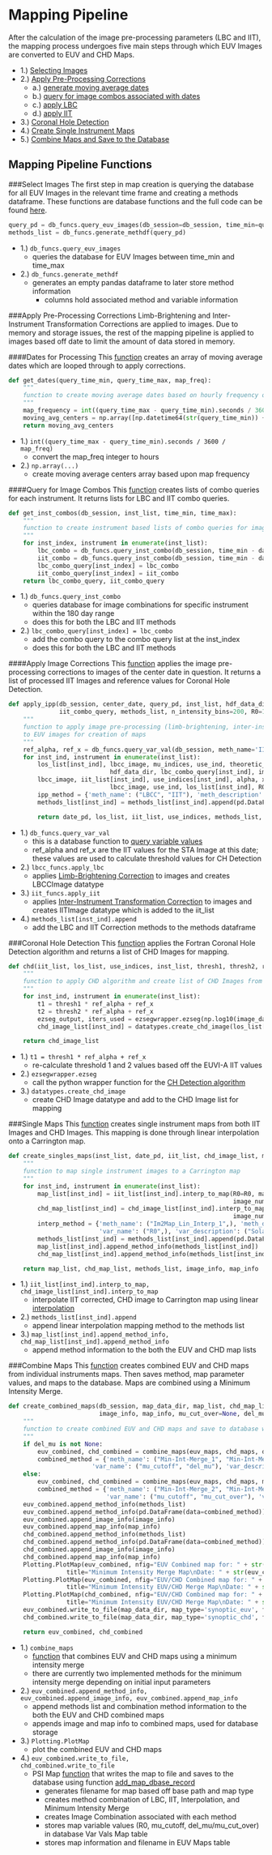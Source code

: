 # Mapping Pipeline
After the calculation of the image pre-processing parameters (LBC and IIT), the mapping process undergoes five main steps
through which EUV Images are converted to EUV and CHD Maps.  

* 1.) [Selecting Images](#select-images)
* 2.) [Apply Pre-Processing Corrections](#apply-pre-processing-corrections)
    * a.) [generate moving average dates](#dates-for-processing)
    * b.) [query for image combos associated with dates](#query-for-image-combos)
    * c.) [apply LBC](#apply-image-corrections)
    * d.) [apply IIT](#apply-image-corrections)
* 3.) [Coronal Hole Detection](#coronal-hole-detection)
* 4.) [Create Single Instrument Maps](#single-maps)
* 5.) [Combine Maps and Save to the Database](#combine-maps)

## Mapping Pipeline Functions

###Select Images
The first step in map creation is querying the database for all EUV Images in the relevant time frame and creating a methods
dataframe. These functions are database functions and the full code can be found 
[here](https://github.com/predsci/CHD/blob/master/modules/DB_funs.py).  

```python
query_pd = db_funcs.query_euv_images(db_session=db_session, time_min=query_time_min, time_max=query_time_max)
methods_list = db_funcs.generate_methdf(query_pd)
```  

* 1.) <code>db_funcs.query_euv_images</code>  
    * queries the database for EUV Images between time_min and time_max  
* 2.) <code>db_funcs.generate_methdf</code>  
    * generates an empty pandas dataframe to later store method information
        * columns hold associated method and variable information  
        
###Apply Pre-Processing Corrections
Limb-Brightening and Inter-Instrument Transformation Corrections are applied to images. Due to memory and storage issues,
the rest of the mapping pipeline is applied to images based off date to limit the amount of data stored in memory.  
  
####Dates for Processing
This [function](https://github.com/predsci/CHD/blob/master/analysis/chd_analysis/CHD_pipeline_funcs.py) 
creates an array of moving average dates which are looped through to apply corrections.  
```python
def get_dates(query_time_min, query_time_max, map_freq):
    """
    function to create moving average dates based on hourly frequency of map creation
    """
    map_frequency = int((query_time_max - query_time_min).seconds / 3600 / map_freq)
    moving_avg_centers = np.array([np.datetime64(str(query_time_min)) + ii * np.timedelta64(map_freq, 'h') for ii in range(map_frequency + 1)])
    return moving_avg_centers 
```   

* 1.) <code>int((query_time_max - query_time_min).seconds / 3600 / map_freq)</code>
    * convert the map_freq integer to hours  
* 2.) <code>np.array(...)</code>
    * create moving average centers array based upon map frequency 

####Query for Image Combos
This [function](https://github.com/predsci/CHD/blob/master/analysis/chd_analysis/CHD_pipeline_funcs.py) creates lists of 
combo queries for each instrument. It returns lists for LBC and IIT combo queries.  

```python
def get_inst_combos(db_session, inst_list, time_min, time_max):
    """
    function to create instrument based lists of combo queries for image pre-processing
    """
    for inst_index, instrument in enumerate(inst_list):
        lbc_combo = db_funcs.query_inst_combo(db_session, time_min - datetime.timedelta(days=180), time_max + datetime.timedelta(days=180), meth_name='LBCC', instrument=instrument)
        iit_combo = db_funcs.query_inst_combo(db_session, time_min - datetime.timedelta(days=180), time_max + datetime.timedelta(days=180), meth_name='IIT', instrument=instrument)
        lbc_combo_query[inst_index] = lbc_combo
        iit_combo_query[inst_index] = iit_combo
    return lbc_combo_query, iit_combo_query
```  

* 1.) <code>db_funcs.query_inst_combo</code>  
    * queries database for image combinations for specific instrument within the 180 day range 
    * does this for both the LBC and IIT methods  
* 2.) <code>lbc_combo_query[inst_index] = lbc_combo</code>
    * add the combo query to the combo query list at the inst_index 
    * does this for both the LBC and IIT methods  
    

####Apply Image Corrections
This [function](https://github.com/predsci/CHD/blob/master/analysis/chd_analysis/CHD_pipeline_funcs.py) applies the image 
pre-processing corrections to images of the center date in question. It returns a list of processed IIT Images and reference
values for Coronal Hole Detection.  

```python
def apply_ipp(db_session, center_date, query_pd, inst_list, hdf_data_dir, lbc_combo_query,
              iit_combo_query, methods_list, n_intensity_bins=200, R0=1.01):
    """
    function to apply image pre-processing (limb-brightening, inter-instrument transformation) corrections 
    to EUV images for creation of maps
    """
    ref_alpha, ref_x = db_funcs.query_var_val(db_session, meth_name='IIT', date_obs=date_time, inst_combo_query=iit_combo_query[sta_ind])    
    for inst_ind, instrument in enumerate(inst_list):
        los_list[inst_ind], lbcc_image, mu_indices, use_ind, theoretic_query = lbcc_funcs.apply_lbc(db_session,
                            hdf_data_dir, lbc_combo_query[inst_ind], image_row=image_row, n_intensity_bins=n_intensity_bins, R0=R0)
        lbcc_image, iit_list[inst_ind], use_indices[inst_ind], alpha, x = iit_funcs.apply_iit(db_session, iit_combo_query[inst_ind],
                            lbcc_image, use_ind, los_list[inst_ind], R0=R0)
        ipp_method = {'meth_name': ("LBCC", "IIT"), 'meth_description':["LBCC Theoretic Fit Method", "IIT Fit Method"] , 'var_name': ("LBCC", "IIT"), 'var_description': (" ", " ")}
        methods_list[inst_ind] = methods_list[inst_ind].append(pd.DataFrame(data=ipp_method), sort=False)

        return date_pd, los_list, iit_list, use_indices, methods_list, ref_alpha, ref_x
```  
* 1.) <code>db_funcs.query_var_val</code>
    * this is a database function to [query variable values](https://github.com/predsci/CHD/blob/master/modules/DB_funs.py)
    * ref_alpha and ref_x are the IIT values for the STA Image at this date; these values are used to calculate
    threshold values for CH Detection  
* 2.) <code>lbcc_funcs.apply_lbc</code>  
    * applies [Limb-Brightening Correction](../ipp/lbc.md#apply-lbc) 
    to images and creates LBCCImage datatype 
* 3.) <code>iit_funcs.apply_iit</code>  
    * applies [Inter-Instrument Transformation Correction](../ipp/iit.md#apply-iit) 
    to images and creates IITImage datatype which is added to the iit_list  
* 4.) <code>methods_list[inst_ind].append</code>
    * add the LBC and IIT Correction methods to the methods dataframe  

###Coronal Hole Detection
This [function](https://github.com/predsci/CHD/blob/master/analysis/chd_analysis/CHD_pipeline_funcs.py) 
applies the Fortran Coronal Hole Detection algorithm and returns a list of CHD Images for mapping.  

```python
def chd(iit_list, los_list, use_indices, inst_list, thresh1, thresh2, ref_alpha, ref_x, nc, iters):
    """
    function to apply CHD algorithm and create list of CHD Images from a list of IIT Images
    """
    for inst_ind, instrument in enumerate(inst_list):
        t1 = thresh1 * ref_alpha + ref_x
        t2 = thresh2 * ref_alpha + ref_x
        ezseg_output, iters_used = ezsegwrapper.ezseg(np.log10(image_data), use_chd, nx, ny, t1, t2, nc, iters)
        chd_image_list[inst_ind] = datatypes.create_chd_image(los_list[inst_ind], chd_result)

    return chd_image_list
```  
* 1.) <code>t1 = thresh1 * ref_alpha + ref_x</code>
    * re-calculate threshold 1 and 2 values based off the EUVI-A IIT values 
* 2.) <code>ezsegwrapper.ezseg</code>
    * call the python wrapper function for the [CH Detection algorithm](../chd/chd.md#algorithm)
* 3.) <code>datatypes.create_chd_image</code>
    * create CHD Image datatype and add to the CHD Image list for mapping  
      

###Single Maps
This [function](https://github.com/predsci/CHD/blob/master/analysis/chd_analysis/CHD_pipeline_funcs.py) creates single 
instrument maps from both IIT Images and CHD Images. This mapping is done through linear interpolation onto a Carrington map.

```python
def create_singles_maps(inst_list, date_pd, iit_list, chd_image_list, methods_list, map_x=None, map_y=None, R0=1.01):
    """
    function to map single instrument images to a Carrington map
    """
    for inst_ind, instrument in enumerate(inst_list):
        map_list[inst_ind] = iit_list[inst_ind].interp_to_map(R0=R0, map_x=map_x, map_y=map_y,
                                                              image_num=image_row.data_id)
        chd_map_list[inst_ind] = chd_image_list[inst_ind].interp_to_map(R0=R0, map_x=map_x, map_y=map_y,
                                                              image_num=image_row.data_id)
        interp_method = {'meth_name': ("Im2Map_Lin_Interp_1",), 'meth_description':["Use SciPy.RegularGridInterpolator() to linearly interpolate from an Image to a Map"] * 1,
                         'var_name': ("R0",), 'var_description': ("Solar radii",), 'var_val': (R0,)}
        methods_list[inst_ind] = methods_list[inst_ind].append(pd.DataFrame(data=interp_method), sort=False)
        map_list[inst_ind].append_method_info(methods_list[inst_ind])
        chd_map_list[inst_ind].append_method_info(methods_list[inst_ind])

    return map_list, chd_map_list, methods_list, image_info, map_info
```  

* 1.) <code>iit_list[inst_ind].interp_to_map, chd_image_list[inst_ind].interp_to_map</code>  
    * interpolate IIT corrected, CHD image to Carrington map using linear [interpolation](int.md)
* 2.) <code>methods_list[inst_ind].append</code>
    * append linear interpolation mapping method to the methods list
* 3.) <code>map_list[inst_ind].append_method_info, chd_map_list[inst_ind].append_method_info</code>
    * append method information to the both the EUV and CHD map lists

###Combine Maps
This [function](https://github.com/predsci/CHD/blob/master/analysis/chd_analysis/CHD_pipeline_funcs.py) creates combined 
EUV and CHD maps from individual instruments maps. Then saves method, map parameter values, and maps to the database. Maps
are combined using a Minimum Intensity Merge.

```python
def create_combined_maps(db_session, map_data_dir, map_list, chd_map_list, methods_list,
                         image_info, map_info, mu_cut_over=None, del_mu=None, mu_cutoff=0.0):
    """
    function to create combined EUV and CHD maps and save to database with associated method information
    """
    if del_mu is not None:
        euv_combined, chd_combined = combine_maps(euv_maps, chd_maps, del_mu=del_mu, mu_cutoff=mu_cutoff)
        combined_method = {'meth_name': ("Min-Int-Merge_1", "Min-Int-Merge_1"), 'meth_description':["Minimum intensity merge: using del mu"] * 2,
                       'var_name': ("mu_cutoff", "del_mu"), 'var_description': ("lower mu cutoff value", "max acceptable mu range"), 'var_val': (mu_cutoff, del_mu)}
    else:
        euv_combined, chd_combined = combine_maps(euv_maps, chd_maps, mu_cut_over=mu_cut_over, mu_cutoff=mu_cutoff)
        combined_method = {'meth_name': ("Min-Int-Merge_2", "Min-Int-Merge_2"), 'meth_description':["Minimum intensity merge: based on Caplan et. al."] * 2,
                           'var_name': ("mu_cutoff", "mu_cut_over"), 'var_description': ("lower mu cutoff value", "mu cutoff value in areas of overlap"), 'var_val': (mu_cutoff, mu_cut_over)}
    euv_combined.append_method_info(methods_list)
    euv_combined.append_method_info(pd.DataFrame(data=combined_method))
    euv_combined.append_image_info(image_info)
    euv_combined.append_map_info(map_info)
    chd_combined.append_method_info(methods_list)
    chd_combined.append_method_info(pd.DataFrame(data=combined_method))
    chd_combined.append_image_info(image_info)
    chd_combined.append_map_info(map_info)
    Plotting.PlotMap(euv_combined, nfig="EUV Combined map for: " + str(euv_combined.image_info.date_obs[0]), 
                title="Minimum Intensity Merge Map\nDate: " + str(euv_combined.image_info.date_obs[0]))
    Plotting.PlotMap(euv_combined, nfig="EUV/CHD Combined map for: " + str(euv_combined.image_info.date_obs[0]), 
                title="Minimum Intensity EUV/CHD Merge Map\nDate: " + str(euv_combined.image_info.date_obs[0]))
    Plotting.PlotMap(chd_combined, nfig="EUV/CHD Combined map for: " + str(chd_combined.image_info.date_obs[0]), 
                title="Minimum Intensity EUV/CHD Merge Map\nDate: " + str(chd_combined.image_info.date_obs[0]), map_type='CHD')
    euv_combined.write_to_file(map_data_dir, map_type='synoptic_euv', filename=None, db_session=db_session)
    chd_combined.write_to_file(map_data_dir, map_type='synoptic_chd', filename=None, db_session=db_session)

    return euv_combined, chd_combined
```
* 1.) <code>combine_maps</code>
    * [function](cmb.md#combine-maps-function) that combines EUV and CHD maps using a minimum intensity merge 
    * there are currently two implemented methods for the minimum intensity merge depending on initial input parameters 
* 2.) <code>euv_combined.append_method_info, euv_combined.append_image_info, euv_combined.append_map_info</code>
    * append methods list and combination method information to the both the EUV and CHD combined maps
    * appends image and map info to combined maps, used for database storage
* 3.) <code>Plotting.PlotMap</code>
    * plot the combined EUV and CHD maps
* 4.) <code>euv_combined.write_to_file, chd_combined.write_to_file</code>
    * PSI Map [function](https://github.com/predsci/CHD/blob/master/modules/datatypes.py) that writes the map to file 
    and saves to the database using function [add_map_dbase_record](https://github.com/predsci/CHD/blob/master/modules/datatypes.py)
        * generates filename for map based off base path and map type
        * creates method combination of LBC, IIT, Interpolation, and Minimum Intensity Merge
        * creates Image Combination associated with each method
        * stores map variable values (R0, mu_cutoff, del_mu/mu_cut_over) in database Var Vals Map table
        * stores map information and filename in EUV Maps table
